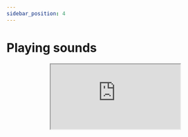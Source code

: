```yaml
---
sidebar_position: 4
---
```


# Playing sounds

<div align="center"><iframe src="https://emulator.rives.io/#simple=true&cartridge=cartridges/waveform.sqfs" allowFullScreen className="rivemu-frame"></iframe></div>
